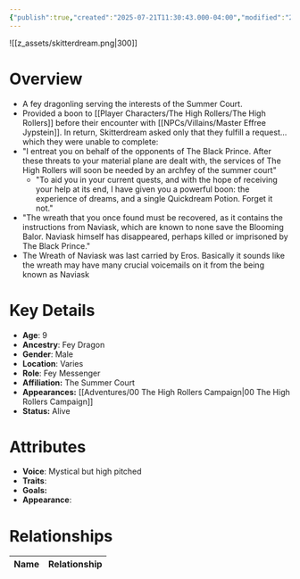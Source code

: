 ```yaml
---
{"publish":true,"created":"2025-07-21T11:30:43.000-04:00","modified":"2025-10-17T10:12:49.753-04:00","published":"2025-10-17T10:12:49.753-04:00","cssclasses":"","Age":"9","Ancestry":"Fey Dragon","Gender":"Male","Location":["Varies"],"Role":["Fey Messenger"],"Affiliation":["The Summer Court"],"Appearances":["[[00 The High Rollers Campaign]]"],"Status":"Alive"}
---
```


![[z_assets/skitterdream.png|300]]

# Overview
- A fey dragonling serving the interests of the Summer Court.
- Provided a boon to [[Player Characters/The High Rollers/The High Rollers]] before their encounter with [[NPCs/Villains/Master Effree Jypstein]]. In return, Skitterdream asked only that they fulfill a request... which they were unable to complete:
- "I entreat you on behalf of the opponents of The Black Prince. After these threats to your material plane are dealt with, the services of The High Rollers will soon be needed by an archfey of the summer court"
    - "To aid you in your current quests, and with the hope of receiving your help at its end, I have given you a powerful boon: the experience of dreams, and a single Quickdream Potion. Forget it not."
- "The wreath that you once found must be recovered, as it contains the instructions from Naviask, which are known to none save the Blooming Balor. Naviask himself has disappeared, perhaps killed or imprisoned by The Black Prince."
- The Wreath of Naviask was last carried by Eros. Basically it sounds like the wreath may have many crucial voicemails on it from the being known as Naviask

# Key Details
- **Age**: 9
- **Ancestry**: Fey Dragon
- **Gender**: Male
- **Location**: Varies
- **Role**: Fey Messenger
- **Affiliation:** The Summer Court
- **Appearances:** [[Adventures/00 The High Rollers Campaign\|00 The High Rollers Campaign]]
- **Status:** Alive

# Attributes
- **Voice**: Mystical but high pitched
- **Traits**: 
- **Goals:** 
- **Appearance**: 

# Relationships

| Name  | Relationship |
| ----- | ------------ |
